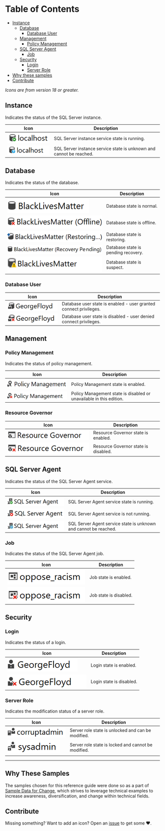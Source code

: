# Table of Contents

* [Instance](#instance)
  * [Database](#database)
    * [Database User](#database-user)
  * [Management](#management)
    * [Policy Management](#policy-management)
  * [SQL Server Agent](#sql-server-agent)
    * [Job](#job)
  * [Security](#security)
    * [Login](#login)
    * [Server Role](#server-role)
* [Why these samples](#why-these-samples)
* [Contribute](#contribute)

*Icons are from version 18 or greater.*

## Instance

Indicates the status of the SQL Server instance.

| Icon | Description |
| ---- | ----------- |
| ![Instance running](assets/instance_running.png) | SQL Server instance service state is running. |
| ![Instance unknown](assets/instance_unknown.png) | SQL Server instance service state is unknown and cannot be reached. |

## Database

Indicates the status of the database.

| Icon | Description |
| ---- | ----------- |
| ![Database normal](assets/db_normal.png) | Database state is normal. |
| ![Database offline](assets/db_offline.png) | Database state is offline. |
| ![Database restoring](assets/db_restoring.png) | Database state is restoring. |
| ![Database recovery](assets/db_recoverypending.png) | Database state is pending recovery. |
| ![Database suspect](assets/db_suspect.png) | Database state is suspect. |

### Database User

| Icon | Description |
| ---- | ----------- |
| ![Dbuser enabled](assets/dbuser_enabled.png) | Database user state is enabled - user granted connect privileges. |
| ![Dbuser disabled](assets/dbuser_disabled.png) | Database user state is disabled - user denied connect privileges. |

## Management

### Policy Management

Indicates the status of policy management.

| Icon | Description |
| ---- | ----------- |
| ![PolicyMgmt enabled](assets/policymgmt_enabled.png) | Policy Management state is enabled. |
| ![PolicyMgmt disabled](assets/policymgmt_disabled.png) | Policy Management state is disabled or unavailable in this edition. |

### Resource Governor

| Icon | Description |
| ---- | ----------- |
| ![ResourceGov enabled](assets/resourcegov_enabled.png) | Resource Governor state is enabled. |
| ![ResourceGov disabled](assets/resourcegov_disabled.png) | Resource Governor state is disabled. |

## SQL Server Agent

Indicates the status of the SQL Server Agent service.

| Icon | Description |
| ---- | ----------- |
| ![Agent enabled](assets/agent_enabled.png) | SQL Server Agent service state is running. |
| ![Agent disabled](assets/agent_disabled.png) | SQL Server Agent service is not running. |
| ![Agent unknown](assets/agent_unknown.png) | SQL Server Agent service state is unknown and cannot be reached. |

### Job

Indicates the status of the SQL Server Agent job.

| Icon | Description |
| ---- | ----------- |
| ![Job enabled](assets/job_enabled.png) | Job state is enabled. |
| ![Job disabled](assets/job_disabled.png) | Job state is disabled. |

## Security

### Login

Indicates the status of a login.

| Icon | Description |
| ---- | ----------- |
| ![Login enabled](assets/login_enabled.png) | Login state is enabled. |
| ![Login disabled](assets/login_disabled.png) | Login state is disabled. |

### Server Role

Indicates the modification status of a server role.

| Icon | Description |
| ---- | ----------- |
| ![ServerRole unlocked](assets/serverrole_unlocked.png) | Server role state is unlocked and can be modified. |
| ![ServerRole locked](assets/serverrole_locked.png) | Server role state is locked and cannot be modified. |

---

## Why These Samples

The samples chosen for this reference guide were done so as a part of [Sample Data for Change][samps], which strives
to leverage technical examples to increase awareness, diversification, and change within technical fields.

## Contribute

Missing something? Want to add an icon? Open an [issue][issue] to get some :heart:.

[issue]: https://github.com/LowlyDBA/ssms-icon-ref/issues
[samps]: https://lowlydba.github.io/sampledataforchange/
